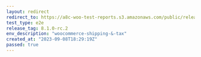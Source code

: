 ```yaml
---
layout: redirect
redirect_to: https://a8c-woo-test-reports.s3.amazonaws.com/public/release/8.1.0-rc.2/woocommerce-shipping-&-tax/e2e/index.html
test_type: e2e
release_tag: 8.1.0-rc.2
env_description: "woocommerce-shipping-&-tax"
created_at: "2023-09-08T18:29:19Z"
passed: true
---
```

